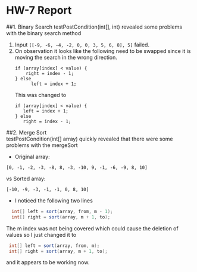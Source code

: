 # HW-7 Report

##1. Binary Search 
   testPostCondition(int[], int) revealed some problems with the binary search method 
   1. Input `[[-9, -6, -4, -2, 0, 0, 3, 5, 6, 8], 5]` failed.
   2. On observation it looks like the following need to be swapped since it is moving the search in the wrong direction.
        ```
        if (array[index] < value) {
            right = index - 1;
        } else
              left = index + 1;
        ```  
        This was changed to 
         ```
         if (array[index] < value) {
            left = index + 1;
         } else
            right = index - 1;
         ```

##2. Merge Sort   
   testPostCondition(int[] array) quickly revealed that there were some problems with the mergeSort
   - Original array: 
   ```
   [0, -1, -2, -3, -8, 8, -3, -10, 9, -1, -6, -9, 8, 10]
   ```
  vs Sorted array: 
  ```
  [-10, -9, -3, -1, -1, 0, 8, 10]
  ```
 - I noticed the following two lines 
  ```java
    int[] left = sort(array, from, m - 1);
    int[] right = sort(array, m + 1, to);
```
   The m index was not being covered which could cause the deletion of values so I just changed it to 
   ```java
    int[] left = sort(array, from, m);
    int[] right = sort(array, m + 1, to);
```
   and it appears to be working now.